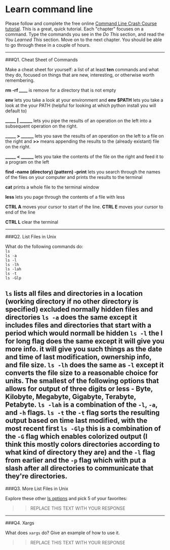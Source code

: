 # Learn command line

Please follow and complete the free online [Command Line Crash Course
tutorial](http://cli.learncodethehardway.org/book/). This is a great,
quick tutorial. Each "chapter" focuses on a command. Type the commands
you see in the _Do This_ section, and read the _You Learned This_
section. Move on to the next chapter. You should be able to go through
these in a couple of hours.

---

###Q1.  Cheat Sheet of Commands  

Make a cheat sheet for yourself: a list of at least **ten** commands and what they do, focused on things that are new, interesting, or otherwise worth remembering.

**rm -rf ____** is remove for a directory that is not empty

**env** lets you take a look at your environment and **env $PATH** lets you take a look at the your PATH (helpful for looking at which python install you will default to)

**_____ | ______** lets you pipe the results of an operation on the left into a subsequent operation on the right.

**_____ > ______** lets you save the results of an operation on the left to a file on the right and **>>** means appending the results to the (already existant) file on the right.

**_____ < ______** lets you take the contents of the file on the right and feed it to a program on the left

**find -name (directory) (pattern) -print** lets you search through the names of the files on your computer and prints the results to the terminal

**cat** prints a whole file to the terminal window

**less** lets you page through the contents of a file with less

**CTRL A** moves your cursor to start of the line. **CTRL E** moves your cursor to end of the line

**CTRL L** clear the terminal







---

###Q2.  List Files in Unix   

What do the following commands do:  
`ls`  
`ls -a`  
`ls -l`  
`ls -lh`  
`ls -lah`  
`ls -t`  
`ls -Glp`  

`ls` lists all files and directories in a location (working directory if no other directory is specified) excluded normally hidden files and directories
`ls -a` does the same except it includes files and directories that start with a period which would normall be hidden
`ls -l` the l for long flag does the same except it will give you more info. it will give you such things as the date and time of last modification, ownership info, and file size.
`ls -lh` does the same as `-l` except it converts the file size to a reasonable choice for units. The smallest of the following options that allows for output of three digits or less - Byte, Kilobyte, Megabyte, Gigabyte, Terabyte, Petabyte.
`ls -lah` is a combination of the `-l`, `-a`, and `-h` flags.
`ls -t` the `-t` flag sorts the resulting output based on time last modified, with the most recent first
`ls -Glp` this is a combination of the `-G` flag which enables colorized output (I think this mostly colors directories according to what kind of directory they are) and the `-l` flag from earlier and the `-p` flag which with put a slash after all directories to communicate that they're directories.
---

###Q3.  More List Files in Unix  

Explore these other [ls options](http://www.techonthenet.com/unix/basic/ls.php) and pick 5 of your favorites:

> > REPLACE THIS TEXT WITH YOUR RESPONSE

---

###Q4.  Xargs   

What does `xargs` do? Give an example of how to use it.

> > REPLACE THIS TEXT WITH YOUR RESPONSE

 

